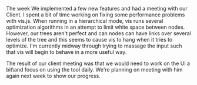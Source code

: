 The week We implemented a few new features and had a meeting with our Client. 
I spent a bit of time working on fixing some performance problems with vis.js. When running in a hierarchical mode, vis runs several optimization algorithms in an attempt to limit white space between nodes. However, our trees aren't perfect and can nodes can have links over several levels of the tree and this seems to cause vis to hang when it tries to optimize. I'm currently midway through trying to massage the input such that vis will begin to behave in a more useful way. 

The result of our client meeting was that we would need to work on the UI a bit\and focus on using the tool daily. We're planning on meeting with him again next week to show our progress. 